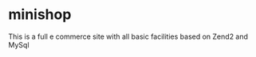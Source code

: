 minishop
========

This is a full e commerce site with all basic facilities based on Zend2 and MySql
